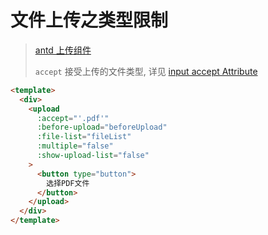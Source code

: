# 文件上传之类型限制

> [antd 上传组件](https://1x.antdv.com/components/upload-cn/)
> 
> `accept` 接受上传的文件类型, 详见 [input accept Attribute](https://developer.mozilla.org/en-US/docs/Web/HTML/Element/input/file#accept)

```html
<template>
  <div>
    <upload
      :accept="'.pdf'"
      :before-upload="beforeUpload"
      :file-list="fileList"
      :multiple="false"
      :show-upload-list="false"
    >
      <button type="button">
        选择PDF文件
      </button>
    </upload>
  </div>
</template>
```